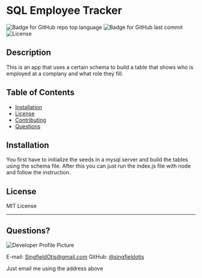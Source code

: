 # SQL Employee Tracker
  ![Badge for GitHub repo top language](https://img.shields.io/github/languages/top/SingfieldOtis/employee-tracker?style=flat&logo=appveyor) ![Badge for GitHub last commit](https://img.shields.io/github/last-commit/SingfieldOtis/employee-tracker?style=flat&logo=appveyor) ![License](https://img.shields.io/github/license/SingfieldOtis/employee-tracker?style=flat&logo=appveyor)
  
  
  ## Description 
  
  This is an app that uses a certain schema to build a table that shows who is employed at a complany and what role they fill.
  ## Table of Contents
  * [Installation](#installation)
  * [License](#license)
  * [Contributing](#contributing)
  * [Questions](#questions)
   
  
  ## Installation
  
  You first have to initialize the seeds in a mysql server and build the tables using the schema file. After this you can just run the index.js file with node and follow the instruction.
  
  ## License
  
  MIT License
  
  ---
  
  ## Questions?
  
  ![Developer Profile Picture](https://avatars.githubusercontent.com/u/8413917?v=4) 
  
  E-mail: SingfieldOtis@gmail.com
  GitHub: [@singfieldotis](https://api.github.com/users/singfieldotis)

  Just email me using the address above
  